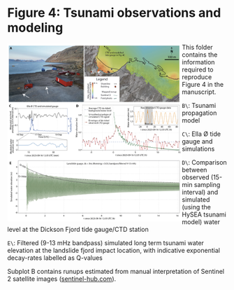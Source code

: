 # Figure 4: Tsunami observations and modeling

<img align="left" src="fig4.png" width="400px">

This folder contains the information required to reproduce Figure 4 in the manuscript.

`B\`: Tsunami propagation model

`C\`: Ella Ø tide gauge and simulations

`D\`: Comparison between observed (15-min sampling interval) and simulated (using the HySEA tsunami model) water level at the Dickson Fjord tide gauge/CTD station

`E\`: Filtered (9-13 mHz bandpass) simulated long term tsunami water elevation at the landslide fjord impact location, with indicative exponential decay-rates labelled as Q-values

Subplot B contains runups estimated from manual interpretation of Sentinel 2 satellite images ([sentinel-hub.com](https://sentinel-hub.com)).
